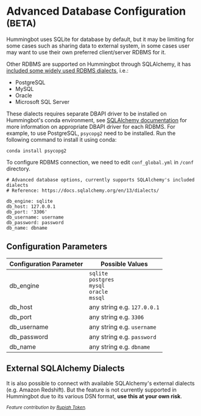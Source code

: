 # Advanced Database Configuration <sup>(BETA)</sup>

Hummingbot uses SQLite for database by default, but it may be limiting for some cases such as sharing data to external system, in some cases user may want to use their own preferred client/server RDBMS for it.

Other RDBMS are supported on Hummingbot through SQLAlchemy, it has [included some widely used RDBMS dialects](https://docs.sqlalchemy.org/en/13/dialects/index.html), i.e.:

* PostgreSQL
* MySQL
* Oracle
* Microsoft SQL Server

These dialects requires separate DBAPI driver to be installed on Hummingbot's conda environment, see [SQLAlchemy documentation](https://docs.sqlalchemy.org/en/13/dialects/index.html) for more information on appropriate DBAPI driver for each RDBMS. For example, to use PostgreSQL, `psycopg2` need to be installed. Run the following command to install it using conda:
```
conda install psycopg2
```
To configure RDBMS connection, we need to edit `conf_global.yml` in `/conf` directory.

```
# Advanced database options, currently supports SQLAlchemy's included dialects
# Reference: https://docs.sqlalchemy.org/en/13/dialects/

db_engine: sqlite
db_host: 127.0.0.1
db_port: '3306'
db_username: username
db_password: password
db_name: dbname
```

## Configuration Parameters

| Configuration Parameter | Possible Values |
|---|---|
| db_engine |`sqlite`<br />`postgres`<br />`mysql`<br />`oracle`<br />`mssql`|
| db_host | any string e.g. `127.0.0.1` |
| db_port | any string e.g. `3306` |
| db_username | any string e.g. `username` |
| db_password | any string e.g. `password` |
| db_name | any string e.g. `dbname` |
</div>

## External SQLAlchemy Dialects
It is also possible to connect with available SQLAlchemy's external dialects (e.g. Amazon Redshift). But the feature is not currently supported in Hummingbot due to its various DSN format, **use this at your own risk**.

<style>
.md-typeset__table {
  min-width: 100%;
}
table {
  width: 100%;
}
</style>

<small>*Feature contribution by [Rupiah Token](https://rupiahtoken.com).*</small>